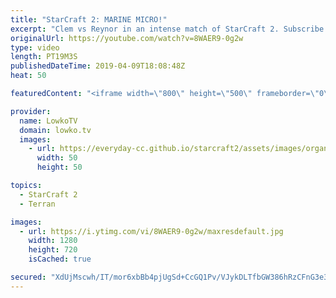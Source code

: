 ```yaml
---
title: "StarCraft 2: MARINE MICRO!"
excerpt: "Clem vs Reynor in an intense match of StarCraft 2. Subscribe for more videos: http://lowko.tv/youtube More StarCraft 2 casts: https://youtu.be/BfikSEkWzao  While Reynor obtains a small advantage in the early game, he loses a lot of his creep spread. Clem follows up the Hellbat aggression with relentless"
originalUrl: https://youtube.com/watch?v=8WAER9-0g2w
type: video
length: PT19M3S
publishedDateTime: 2019-04-09T18:08:48Z
heat: 50

featuredContent: "<iframe width=\"800\" height=\"500\" frameborder=\"0\" src=\"https://www.youtube.com/embed/8WAER9-0g2w\" allow=\"accelerometer; autoplay; encrypted-media; gyroscope; picture-in-picture\" allowfullscreen></iframe>"

provider:
  name: LowkoTV
  domain: lowko.tv
  images:
    - url: https://everyday-cc.github.io/starcraft2/assets/images/organizations/lowko.tv-50x50.jpg
      width: 50
      height: 50

topics:
  - StarCraft 2
  - Terran

images:
  - url: https://i.ytimg.com/vi/8WAER9-0g2w/maxresdefault.jpg
    width: 1280
    height: 720
    isCached: true

secured: "XdUjMscwh/IT/mor6xbBb4pjUgSd+CcGQ1Pv/VJykDLTfbGW386hRzCFnG3e3Hltkdm3h4oriN+E72q6OUWxJ6qObKTYPiHVCMoWYx03eJj7J8TehbSPkoINWmRSjiDg01aQ+1cpsQtNX0Mk10ruSp2YCyizHQjOBW8IcDyOYaJraLwafeid3VU44m7ja7JV5L16IyeXnwRDwhLNFCoE+E4Nahbb3QEK8Tfj1VUmByy5YHz971KQovYtRYf5tOiIvS1B8TgdqmtgXP1H4BTdn5RlaDriCxvbWvFlGl/UhTgjhTnaGTkHvIO8Q68eszzch9c/KfFyi6Z7J1m9G/vpFnjXf4aCElDMq6VtLed8c1zvRSuyUWdsU4bG+NvRAN/dQROW3CpA6PVDrLPzAJ6FVNYn7uvRhYJ3zupnTCiwjRM=;5RrAERwpfb6up+luiwt02A=="
---
```


